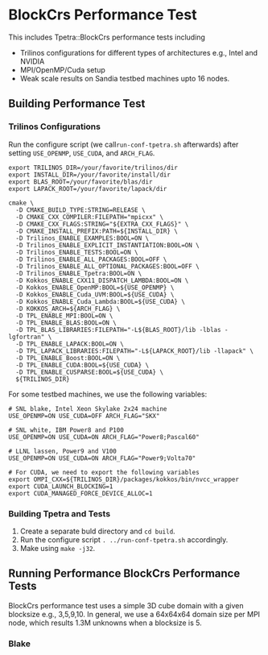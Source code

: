 # BlockCrs Performance Test

This includes Tpetra::BlockCrs performance tests including
 * Trilinos configurations for different types of architectures e.g., Intel and NVIDIA
 * MPI/OpenMP/Cuda setup
 * Weak scale results on Sandia testbed machines upto 16 nodes.

## Building Performance Test

### Trilinos Configurations

Run the configure script (we call``run-conf-tpetra.sh`` afterwards) after
setting ``USE_OPENMP``, ``USE_CUDA``, and ``ARCH_FLAG``.
```
export TRILINOS_DIR=/your/favorite/trilinos/dir
export INSTALL_DIR=/your/favorite/install/dir
export BLAS_ROOT=/your/favorite/blas/dir
export LAPACK_ROOT=/your/favorite/lapack/dir

cmake \
  -D CMAKE_BUILD_TYPE:STRING=RELEASE \
  -D CMAKE_CXX_COMPILER:FILEPATH="mpicxx" \
  -D CMAKE_CXX_FLAGS:STRING="${EXTRA_CXX_FLAGS}" \
  -D CMAKE_INSTALL_PREFIX:PATH=${INSTALL_DIR} \
  -D Trilinos_ENABLE_EXAMPLES:BOOL=ON \
  -D Trilinos_ENABLE_EXPLICIT_INSTANTIATION:BOOL=ON \
  -D Trilinos_ENABLE_TESTS:BOOL=ON \
  -D Trilinos_ENABLE_ALL_PACKAGES:BOOL=OFF \
  -D Trilinos_ENABLE_ALL_OPTIONAL_PACKAGES:BOOL=OFF \
  -D Trilinos_ENABLE_Tpetra:BOOL=ON \
  -D Kokkos_ENABLE_CXX11_DISPATCH_LAMBDA:BOOL=ON \  
  -D Kokkos_ENABLE_OpenMP:BOOL=${USE_OPENMP} \
  -D Kokkos_ENABLE_Cuda_UVM:BOOL=${USE_CUDA} \
  -D Kokkos_ENABLE_Cuda_Lambda:BOOL=${USE_CUDA} \
  -D KOKKOS_ARCH=${ARCH_FLAG} \
  -D TPL_ENABLE_MPI:BOOL=ON \
  -D TPL_ENABLE_BLAS:BOOL=ON \
  -D TPL_BLAS_LIBRARIES:FILEPATH="-L${BLAS_ROOT}/lib -lblas -lgfortran" \
  -D TPL_ENABLE_LAPACK:BOOL=ON \
  -D TPL_LAPACK_LIBRARIES:FILEPATH="-L${LAPACK_ROOT}/lib -llapack" \
  -D TPL_ENABLE_Boost:BOOL=ON \
  -D TPL_ENABLE_CUDA:BOOL=${USE_CUDA} \
  -D TPL_ENABLE_CUSPARSE:BOOL=${USE_CUDA} \
  ${TRILINOS_DIR} 
```

For some testbed machines, we use the following variables:
```
# SNL blake, Intel Xeon Skylake 2x24 machine 
USE_OPENMP=ON USE_CUDA=OFF ARCH_FLAG="SKX"

# SNL white, IBM Power8 and P100
USE_OPENMP=ON USE_CUDA=ON ARCH_FLAG="Power8;Pascal60"

# LLNL lassen, Power9 and V100
USE_OPENMP=ON USE_CUDA=ON ARCH_FLAG="Power9;Volta70"

# For CUDA, we need to export the following variables
export OMPI_CXX=${TRILINOS_DIR}/packages/kokkos/bin/nvcc_wrapper
export CUDA_LAUNCH_BLOCKING=1
export CUDA_MANAGED_FORCE_DEVICE_ALLOC=1
```

### Building Tpetra and Tests

1. Create a separate buld directory and ``cd build``.
2. Run the configure script ``. ../run-conf-tpetra.sh`` accordingly.
3. Make using ``make -j32``. 

## Running Performance BlockCrs Performance Tests

BlockCrs performance test uses a simple 3D cube domain with a given
blocksize e.g., 3,5,9,10. In general, we use a 64x64x64 domain size
per MPI node, which results 1.3M unknowns when a blocksize is 5.

### Blake



